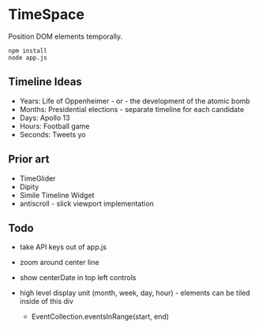 # TimeSpace

Position DOM elements temporally.

    npm install
    node app.js

## Timeline Ideas

  - Years: Life of Oppenheimer - or - the development of the atomic bomb
  - Months: Presidential elections - separate timeline for each candidate
  - Days: Apollo 13
  - Hours: Football game
  - Seconds: Tweets yo

## Prior art

  - TimeGlider
  - Dipity
  - Simile Timeline Widget
  - antiscroll - slick viewport implementation

## Todo

  - take API keys out of app.js
  - zoom around center line
  - show centerDate in top left controls

  - high level display unit (month, week, day, hour) - elements can be tiled inside of this div
      - EventCollection.eventsInRange(start, end)